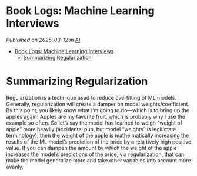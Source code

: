 # Book Logs: Machine Learning Interviews


*Published on 2025-03-12 in [AI](../topics/ai.html)*
- [Book Logs: Machine Learning Interviews](#golang-notes)
  - [Summarizing Regularization](#SummarizingRegularization)





# Summarizing Regularization

Regularization is a technique used to reduce overfitting of ML models. Generally,
regularization will create a damper on model weights/coefficient. By this point, you
likely know what I’m going to do—which is to bring up the apples again! Apples are
my favorite fruit, which is probably why I use the example so often. So let’s say the
model has learned to weigh “weight of apple” more heavily (accidental pun, but
model “weights” is legitimate terminology); then the weight of the apple is mathe
matically increasing the results of the ML model’s prediction of the price by a rela
tively high positive value. If you can dampen the amount by which the weight of the
apple increases the model’s predictions of the price, via regularization, that can make
the model generalize more and take other variables into account more evenly.